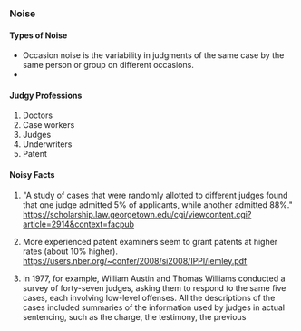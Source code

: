 ### Noise

#### Types of Noise

* Occasion noise is the variability in judgments of the same case by the same person or group on different occasions.
* 

#### Judgy Professions

1. Doctors
2. Case workers
3. Judges
4. Underwriters
5. Patent

#### Noisy Facts

1. "A study of cases that were randomly allotted to different judges found that one judge admitted 5% of applicants, while another admitted 88%." https://scholarship.law.georgetown.edu/cgi/viewcontent.cgi?article=2914&context=facpub

2. More experienced patent examiners seem to grant patents at higher rates (about 10% higher). https://users.nber.org/~confer/2008/si2008/IPPI/lemley.pdf

3. In 1977, for example, William Austin and Thomas Williams conducted a survey of forty-seven judges, asking them to respond to the same five cases, each involving low-level offenses. All the descriptions of the cases included summaries of the information used by judges in actual sentencing, such as the charge, the testimony, the previous

